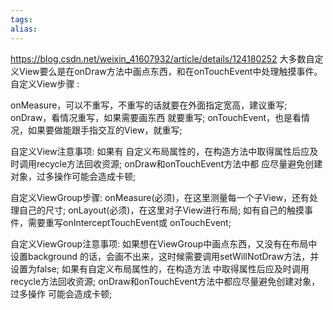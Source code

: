 ```yaml
---
tags: 
alias:
---
```

https://blog.csdn.net/weixin_41607932/article/details/124180252
大多数自定义View要么是在onDraw方法中画点东西，和在onTouchEvent中处理触摸事件。 
自定义View步骤 : 

onMeasure，可以不重写，不重写的话就要在外面指定宽高，建议重写; 
onDraw，看情况重写，如果需要画东西 就要重写; onTouchEvent，也是看情况，如果要做能跟手指交互的View，就重写; 

自定义View注意事项: 如果有 自定义布局属性的，在构造方法中取得属性后应及时调用recycle方法回收资源; onDraw和onTouchEvent方法中都 应尽量避免创建对象，过多操作可能会造成卡顿;

自定义ViewGroup步骤: 
onMeasure(必须)，在这里测量每一个子View，还有处理自己的尺寸; 
onLayout(必须)，在这里对子View进行布局; 
如有自己的触摸事件，需要重写onInterceptTouchEvent或 onTouchEvent; 

自定义ViewGroup注意事项: 
如果想在ViewGroup中画点东西，又没有在布局中设置background 的话，会画不出来，这时候需要调用setWillNotDraw方法，并设置为false; 
如果有自定义布局属性的，在构造方法 中取得属性后应及时调用recycle方法回收资源; onDraw和onTouchEvent方法中都应尽量避免创建对象，过多操作 可能会造成卡顿;


